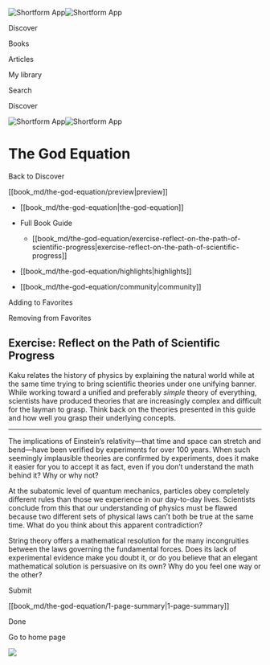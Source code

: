 ![Shortform App](/img/logo.36a2399e.svg)![Shortform App](/img/logo-dark.70c1b072.svg)

Discover

Books

Articles

My library

Search

Discover

![Shortform App](/img/logo.36a2399e.svg)![Shortform App](/img/logo-dark.70c1b072.svg)

# The God Equation

Back to Discover

[[book_md/the-god-equation/preview|preview]]

  * [[book_md/the-god-equation|the-god-equation]]
  * Full Book Guide

    * [[book_md/the-god-equation/exercise-reflect-on-the-path-of-scientific-progress|exercise-reflect-on-the-path-of-scientific-progress]]
  * [[book_md/the-god-equation/highlights|highlights]]
  * [[book_md/the-god-equation/community|community]]



Adding to Favorites 

Removing from Favorites 

## Exercise: Reflect on the Path of Scientific Progress

Kaku relates the history of physics by explaining the natural world while at the same time trying to bring scientific theories under one unifying banner. While working toward a unified and preferably _simple_ theory of everything, scientists have produced theories that are increasingly complex and difficult for the layman to grasp. Think back on the theories presented in this guide and how well you grasp their underlying concepts.

* * *

The implications of Einstein’s relativity—that time and space can stretch and bend—have been verified by experiments for over 100 years. When such seemingly implausible theories are confirmed by experiments, does it make it easier for you to accept it as fact, even if you don’t understand the math behind it? Why or why not?

At the subatomic level of quantum mechanics, particles obey completely different rules than those we experience in our day-to-day lives. Scientists conclude from this that our understanding of physics must be flawed because two different sets of physical laws can’t both be true at the same time. What do you think about this apparent contradiction?

String theory offers a mathematical resolution for the many incongruities between the laws governing the fundamental forces. Does its lack of experimental evidence make you doubt it, or do you believe that an elegant mathematical solution is persuasive on its own? Why do you feel one way or the other?

Submit 

[[book_md/the-god-equation/1-page-summary|1-page-summary]]

Done

Go to home page 

![](https://bat.bing.com/action/0?ti=56018282&Ver=2&mid=2336f24e-c6fe-4682-aacf-7e7dd0d36c4d&sid=1711133063fa11eebdec89a8b8ae3bbc&vid=171147a063fa11eea7440fcfeb230d96&vids=0&msclkid=N&pi=0&lg=en-US&sw=800&sh=600&sc=24&nwd=1&tl=Shortform%20%7C%20Book&p=https%3A%2F%2Fwww.shortform.com%2Fapp%2Fbook%2Fthe-god-equation%2Fexercise-reflect-on-the-path-of-scientific-progress&r=&lt=412&evt=pageLoad&sv=1&rn=560182)
